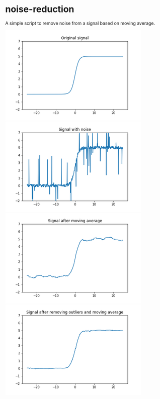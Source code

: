 # noise-reduction

A simple script to remove noise from a signal based on moving average. 

![](images/1.png)
![](images/2.png)
![](images/3.png)
![](images/4.png)
